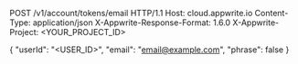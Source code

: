 POST /v1/account/tokens/email HTTP/1.1
Host: cloud.appwrite.io
Content-Type: application/json
X-Appwrite-Response-Format: 1.6.0
X-Appwrite-Project: &lt;YOUR_PROJECT_ID&gt;

{
  "userId": "<USER_ID>",
  "email": "email@example.com",
  "phrase": false
}
